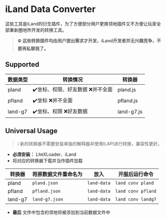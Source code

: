 # iLand Data Converter
这些工具是iLand的衍生插件，为了方便部分用户更换领地插件又不方便让玩家全部重新圈地所开发的转换工具。
> ⛔ **这些转换插件均由用户提出需求才开发，iLand开发者并无兴趣竞争，不要再私聊我了。**

## Supported
数据类型 | 转换情况 | 转换器
-|-|-
pland | ✔️坐标、权限、好友数据 ❌并不全面 | pland.js
pfland | ✔️坐标 ❌并不全面 | pfland.js
land-g7 | ✔️坐标、权限 ❌好友数据 | land-g7.js

## Universal Usage
> ℹ️ 新的转换器不需要安装单独的解释器并使用ILAPI进行转换，兼容性更好。

 - **必须安装：** LiteXLoader、iLand
 - 将对应的转换器下载并当作插件加载

转换器 | 将原数据文件重命名为 | 放入 | 开服后运行命令
-|-|-|-
pland | `pland.json` | `land-data` | `land conv pland`
pfland | `pfland.json` | `land-data` | `land conv pfland`
land-g7 | `land-g7.json` | `land-data` | `land conv landg7`
 - **最后** 文件中包含的领地将被添加到当前数据文件中
